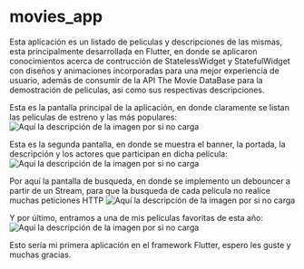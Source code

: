 # movies_app

Esta aplicación es un listado de peliculas y descripciones de las mismas, esta principalmente desarrollada en Flutter, en donde se aplicaron conocimientos acerca de contrucción de StatelessWidget y StatefulWidget con diseños y animaciones incorporadas para una mejor experiencia de usuario, además de consumir de la API The Movie DataBase para la demostración de peliculas, asi como sus respectivas descripciones.

Esta es la pantalla principal de la aplicación, en donde claramente se listan las películas de estreno y las más populares:
![Aquí la descripción de la imagen por si no carga](https://raw.githubusercontent.com/Roberthrjr/movies_app/master/assets/Sc01.png)

Esta es la segunda pantalla, en donde se muestra el banner, la portada, la descripción y los actores que participan en dicha película:
![Aquí la descripción de la imagen por si no carga](https://raw.githubusercontent.com/Roberthrjr/movies_app/master/assets/Sc02.png)

Por aquí la pantalla de busqueda, en donde se implemento un debouncer a partir de un Stream, para que la busqueda de cada pelicula no realice muchas peticiones HTTP
![Aquí la descripción de la imagen por si no carga](https://raw.githubusercontent.com/Roberthrjr/movies_app/master/assets/Sc03.png)

Y por último, entramos a una de mis películas favoritas de esta año:
![Aquí la descripción de la imagen por si no carga](https://raw.githubusercontent.com/Roberthrjr/movies_app/master/assets/Sc04.png)

Esto sería mi primera aplicación en el framework Flutter, espero les guste y muchas gracias.






